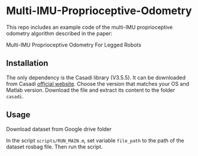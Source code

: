 # Multi-IMU-Proprioceptive-Odometry

This repo includes an example code of the multi-IMU proprioceptive odometry algorithm described in the paper:

Multi-IMU Proprioceptive Odometry For Legged Robots

## Installation

The only dependency is the Casadi library (V3.5.5). It can be downloaded from Casadi [official website](https://web.casadi.org/get/). Choose the version that matches your OS and Matlab version. Download the file and extract its content to the folder `casadi`.

## Usage

Download dataset from Google drive folder

In the script `scripts/RUN_MAIN.m`, set variable `file_path` to the path of the dataset rosbag file. Then run the script.